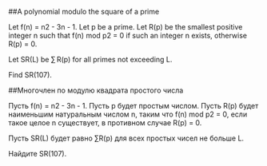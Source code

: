 ##A polynomial modulo the square of a prime


Let f(n) = n2 - 3n - 1.
Let p be a prime.
Let R(p) be the smallest positive integer n such that f(n) mod p2 = 0 if such an integer n exists, otherwise R(p) = 0.


Let SR(L) be ∑ R(p) for all primes not exceeding L.


Find SR(107).

##Многочлен по модулю квадрата простого числа


Пусть f(n) = n2 - 3n - 1.
Пусть p будет простым числом.
Пусть R(p) будет наименьшим натуральным числом n, таким что f(n) mod p2 = 0, если такое целое n существует, в противном случае R(p) = 0.


Пусть SR(L) будет равно ∑R(p) для всех простых чисел не больше L.


Найдите SR(107).

